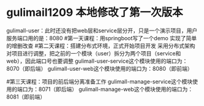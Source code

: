 # gulimail1209 本地修改了第一次版本
gulimall-user：此时还没有把web层和service层分开，只是一个演示项目，用户服务端口用的是：8080
#第一天课程：用springboot写了一个demo
实现了简单的增删改查
#第二天课程：搭建分布式环境，正式开始项目开发
采用分布式架构对项目进行调整，把之前的一个模块（user）拆分为两个项目（service和web），因此端口号也要调整
gulimall-user-service这个模块使用的端口为：8070（即后端）
gulimall-user-web这个模块使用的端口为：8080（即前端）

#第三天课程：项目的前后端分离准备工作
gulimall-manage-service这个模块使用的端口为：8071（即后端）
gulimall-manage-web这个模块使用的端口为：8081（即前端）